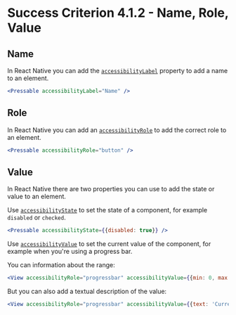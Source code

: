 # Success Criterion 4.1.2 - Name, Role, Value

## Name
In React Native you can add the [`accessibilityLabel`](https://reactnative.dev/docs/accessibility#accessibilitylabel) property to add a name to an element.

```jsx
<Pressable accessibilityLabel="Name" />
```

## Role
In React Native you can add an [`accessibilityRole`](https://reactnative.dev/docs/accessibility#accessibilityrole) to add the correct role to an element. 


```jsx
<Pressable accessibilityRole="button" />
```

## Value
In React Native there are two properties you can use to add the state or value to an element.

Use [`accessibilityState`](https://reactnative.dev/docs/accessibility#accessibilitystate) to set the state of a component, for example `disabled` or `checked`.


```jsx
<Pressable accessibilityState={{disabled: true}} />
```

Use [`accessibilityValue`](https://reactnative.dev/docs/accessibility#accessibilityvalue) to set the current value of the component, for example when you're using a progress bar. 

You can information about the range:

```jsx
<View accessibilityRole="progressbar" accessibilityValue={{min: 0, max: 10, now: 5}} />
```

But you can also add a textual description of the value:
```jsx
<View accessibilityRole="progressbar" accessibilityValue={{text: 'Current value'}} />
```